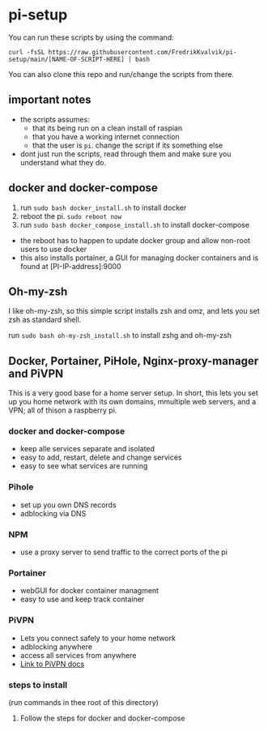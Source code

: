 # pi-setup

You can run these scripts by using the command: 
```
curl -fsSL https://raw.githubusercontent.com/FredrikKvalvik/pi-setup/main/[NAME-OF-SCRIPT-HERE] | bash
```
You can also clone this repo and run/change the scripts from there.

## important notes

- the scripts assumes:
  - that its being run on a clean install of raspian 
  - that you have a working internet connection
  - that the user is `pi`. change the script if its something else
- dont just run the scripts, read through them and make sure you understand what they do.

## docker and docker-compose

1. run `sudo bash docker_install.sh` to install docker
1. reboot the pi. `sudo reboot now`
1. run `sudo bash docker_compose_install.sh` to install docker-compose

- the reboot has to happen to update docker group and allow non-root users to use docker
- this also installs portainer, a GUI for managing docker containers and is found at [PI-IP-address]:9000

## Oh-my-zsh

I like oh-my-zsh, so this simple script installs zsh and omz, and lets you set zsh as standard shell.

run `sudo bash oh-my-zsh_install.sh` to install zshg and oh-my-zsh


## Docker, Portainer, PiHole, Nginx-proxy-manager and PiVPN  

This is a very good base for a home server setup. In short, this lets you set up you home network with its own domains, mmultiple web servers, and a VPN; all of thison a raspberry pi.

### docker and docker-compose

- keep alle services separate and isolated
- easy to add, restart, delete and change services
- easy to see what services are running
### Pihole

- set up you own DNS records
- adblocking via DNS

### NPM

- use a proxy server to send traffic to the correct ports of the pi

### Portainer

- webGUI for docker container managment
- easy to use and keep track container

### PiVPN

- Lets you connect safely to your home network
- adblocking anywhere
- access all services from anywhere
- [Link to PiVPN docs](https://docs.pivpn.io/)

### steps to install

(run commands in thee root of this directory)
1. Follow the steps for docker and docker-compose